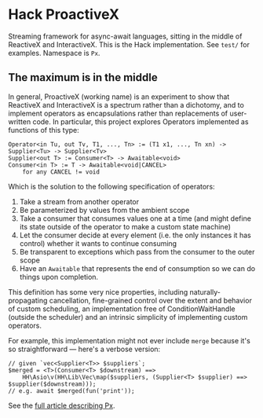 # Hack ProactiveX

Streaming framework for async-await languages, sitting in the middle of ReactiveX and InteractiveX. This is the Hack implementation. See `test/` for examples. Namespace is `Px`.

## The maximum is in the middle

In general, ProactiveX (working name) is an experiment to show that ReactiveX and InteractiveX is a spectrum rather than a dichotomy, and to implement operators as encapsulations rather than replacements of user-written code. In particular, this project explores Operators implemented as functions of this type:

```
Operator<in Tu, out Tv, T1, ..., Tn> := (T1 x1, ..., Tn xn) -> Supplier<Tu> -> Supplier<Tv>
Supplier<out T> := Consumer<T> -> Awaitable<void>
Consumer<in T> := T -> Awaitable<void|CANCEL>
	for any CANCEL != void
```

Which is the solution to the following specification of operators:

1. Take a stream from another operator
2. Be parameterized by values from the ambient scope
3. Take a consumer that consumes values one at a time (and might define its state outside of the operator to make a custom state machine)
4. Let the consumer decide at every element (i.e. the only instances it has control) whether it wants to continue consuming
5. Be transparent to exceptions which pass from the consumer to the outer scope
6. Have an `Awaitable` that represents the end of consumption so we can do things upon completion.

This definition has some very nice properties, including naturally-propagating cancellation, fine-grained control over the extent and behavior of custom scheduling, an implementation free of ConditionWaitHandle (outside the scheduler) and an intrinsic simplicity of implementing custom operators.

For example, this implementation might not ever include `merge` because it's so straightforward &mdash; here's a verbose version:

```hack
// given `vec<Supplier<T>> $suppliers`;
$merged = <T>(Consumer<T> $downstream) ==>
	HH\Asio\v(HH\Lib\Vec\map($suppliers, (Supplier<T> $supplier) ==> $supplier($downstream)));
// e.g. await $merged(fun('print'));
```

See the [full article describing Px](//lam.io/blog/HPx).